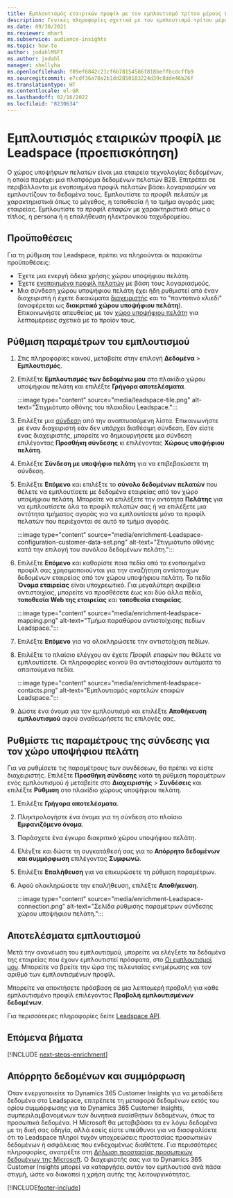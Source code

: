 ```yaml
---
title: Εμπλουτισμός εταιρικών προφίλ με τον εμπλουτισμό τρίτου μέρους Leadspace
description: Γενικές πληροφορίες σχετικά με τον εμπλουτισμό τρίτου μέρους Leadspace.
ms.date: 09/30/2021
ms.reviewer: mhart
ms.subservice: audience-insights
ms.topic: how-to
author: jodahlMSFT
ms.author: jodahl
manager: shellyha
ms.openlocfilehash: f89ef6842c21cf6b78154586f818beffbcdcffb9
ms.sourcegitcommit: e7cdf36a78a2b1dd2850183224d39c8dde46b26f
ms.translationtype: HT
ms.contentlocale: el-GR
ms.lasthandoff: 02/16/2022
ms.locfileid: "8230634"
---
```

# <a name="enrichment-of-company-profiles-with-leadspace-preview"></a>Εμπλουτισμός εταιρικών προφίλ με Leadspace (προεπισκόπηση)

Ο χώρος υποψήφιων πελατών είναι μια εταιρεία τεχνολογίας δεδομένων, η οποία παρέχει μια πλατφόρμα δεδομένων πελατών B2B. Επιτρέπει σε περιβάλλοντα με ενοποιημένα προφίλ πελατών βάσει λογαριασμών να εμπλουτίζουν τα δεδομένα τους. Εμπλουτίστε τα *προφίλ πελατών* με χαρακτηριστικά όπως το μέγεθος, η τοποθεσία ή το τμήμα αγοράς μιας εταιρείας. Εμπλουτίστε τα *προφίλ επαφών* με χαρακτηριστικά όπως ο τίτλος, η persona ή η επαλήθευση ηλεκτρονικού ταχυδρομείου.

## <a name="prerequisites"></a>Προϋποθέσεις

Για τη ρύθμιση του Leadspace, πρέπει να πληρούνται οι παρακάτω προϋποθέσεις:

- Έχετε μια ενεργή άδεια χρήσης χώρου υποψήφιου πελάτη.
- Έχετε [ενοποιημένα προφίλ πελατών](customer-profiles.md) με βάση τους λογαριασμούς.
- Μια σύνδεση χώρου υποψήφιου πελάτη έχει ήδη ρυθμιστεί από έναν διαχειριστή ή έχετε δικαιώματα [διαχειριστής](permissions.md#administrator) και το "παντοτινό κλιεδί" (αναφέρεται ως **διακριτικό χώρου υποψήφιου πελάτη**). Επικοινωνήστε απευθείας με τον [χώρο υποψήφιου πελάτη](https://www.leadspace.com/leadspace-microsoft-dynamics-365/) για λεπτομέρειες σχετικά με το προϊόν τους.

## <a name="configure-the-enrichment"></a>Ρύθμιση παραμέτρων του εμπλουτισμού

1. Στις πληροφορίες κοινού, μεταβείτε στην επιλογή **Δεδομένα** > **Εμπλουτισμός**.

1. Επιλέξτε **Εμπλουτισμός των δεδομένω μου** στο πλακίδιο χώρου υποψήφιου πελάτη και επιλέξτε **Γρήγορα αποτελέσματα**.

   :::image type="content" source="media/leadspace-tile.png" alt-text="Στιγμιότυπο οθόνης του πλακιδίου Leadspace.":::

1. Επιλέξτε μια [σύνδεση](connections.md) από την αναπτυσσόμενη λίστα. Επικοινωνήστε με έναν διαχειριστή εάν δεν υπάρχει διαθέσιμη σύνδεση. Εάν είστε ένας διαχειριστής, μπορείτε να δημιουργήσετε μια σύνδεση επιλέγοντας **Προσθήκη σύνδεσης** κι επιλέγοντας **Χώρους υποψήφιου πελάτη**. 

1. Επιλέξτε **Σύνδεση με υποψήφιο πελάτη** για να επιβεβαιώσετε τη σύνδεση.

1. Επιλέξτε **Επόμενο** και επιλέξτε το **σύνολο δεδομένων πελατών** που θέλετε να εμπλουτίσετε με δεδομένα εταιρείας από τον χώρο υποψήφιου πελάτη. Μπορείτε να επιλέξετε την οντότητα **Πελάτης** για να εμπλουτίσετε όλα τα προφίλ πελατών σας ή να επιλέξετε μια οντότητα τμήματος αγοράς για να εμπλουτίσετε μόνο τα προφίλ πελατών που περιέχονται σε αυτό το τμήμα αγοράς.

    :::image type="content" source="media/enrichment-Leadspace-configuration-customer-data-set.png" alt-text="Στιγμιότυπο οθόνης κατά την επιλογή του συνόλου δεδομένων πελάτη.":::

1. Επιλέξτε **Επόμενο** και καθορίστε ποια πεδία από τα ενοποιημένα προφίλ σας χρησιμοποιούνται για την αναζήτηση αντίστοιχων δεδομένων εταιρείας από τον χώρου υποψήφιου πελάτη. Το πεδίο **Όνομα εταιρείας** είναι υποχρεωτικό. Για μεγαλύτερη ακρίβεια αντιστοιχίας, μπορείτε να προσθέσετε έως και δύο άλλα πεδία, **τοποθεσία Web της εταιρείας** και **τοποθεσία εταιρείας**.

   :::image type="content" source="media/enrichment-leadspace-mapping.png" alt-text="Τμήμα παραθύρου αντιστοίχισης πεδίων Leadspace.":::

1. Επιλέξτε **Επόμενο** για να ολοκληρώσετε την αντιστοίχιση πεδίων.

1. Επιλέξτε το πλαίσιο ελέγχου αν έχετε *Προφίλ επαφών* που θέλετε να εμπλουτίσετε. Οι πληροφορίες κοινού θα αντιστοιχίσουν αυτόματα τα απαιτούμενα πεδία.

   :::image type="content" source="media/enrichment-leadspace-contacts.png" alt-text="Εμπλουτισμός καρτελών επαφών Leadspace.":::
 
1. Δώστε ένα όνομα για τον εμπλουτισμό και επιλέξτε **Αποθήκευση εμπλουτισμού** αφού αναθεωρήσετε τις επιλογές σας.


## <a name="configure-the-connection-for-leadspace"></a>Ρυθμίστε τις παραμέτρους της σύνδεσης για τον χώρο υποψήφιου πελάτη 

Για να ρυθμίσετε τις παραμέτρους των συνδέσεων, θα πρέπει να είστε διαχειριστής. Επιλέξτε **Προσθήκη σύνδεσης** κατά τη ρύθμιση παραμέτρων ενός εμπλουτισμού *ή* μεταβείτε στο **Διαχειριστής** > **Συνδέσεις** και επιλέξτε **Ρύθμιση** στο πλακίδιο χώρους υποψήφιου πελάτη.

1. Επιλέξτε **Γρήγορα αποτελέσματα**. 

1. Πληκτρολογήστε ένα όνομα για τη σύνδεση στο πλαίσιο **Εμφανιζόμενο όνομα**.

1. Παράσχετε ένα έγκυρο διακριτικό χώρου υποψήφιου πελάτη.

1. Ελέγξτε και δώστε τη συγκατάθεσή σας για το **Απόρρητο δεδομένων και συμμόρφωση** επιλέγοντας **Συμφωνώ**.

1. Επιλέξτε **Επαλήθευση** για να επικυρώσετε τη ρύθμιση παραμέτρων.

1. Αφού ολοκληρώσετε την επαλήθευση, επιλέξτε **Αποθήκευση**.
   
   :::image type="content" source="media/enrichment-Leadspace-connection.png" alt-text="Σελίδα ρύθμισης παραμέτρων σύνδεσης χώρου υποψήφιου πελάτη.":::

## <a name="enrichment-results"></a>Αποτελέσματα εμπλουτισμού

Μετά την ανανέωση του εμπλουτισμού, μπορείτε να ελέγξετε τα δεδομένα της εταιρείας που έχουν εμπλουτιστεί πρόσφατα, στο [Οι εμπλουτισμοί μου](enrichment-hub.md). Μπορείτε να βρείτε την ώρα της τελευταίας ενημέρωσης και τον αριθμό των εμπλουτισμένων προφίλ.

Μπορείτε να αποκτήσετε πρόσβαση σε μια λεπτομερή προβολή για κάθε εμπλουτισμένο προφίλ επιλέγοντας **Προβολή εμπλουτισμένων δεδομένων**.

Για περισσότερες πληροφορίες δείτε [Leadspace API](https://support.leadspace.com/hc/en-us/sections/201997649-API).

## <a name="next-steps"></a>Επόμενα βήματα


[!INCLUDE [next-steps-enrichment](../includes/next-steps-enrichment.md)]

## <a name="data-privacy-and-compliance"></a>Απόρρητο δεδομένων και συμμόρφωση

Όταν ενεργοποιείτε το Dynamics 365 Customer Insights για να μεταδίδετε δεδομένα στο Leadspace, επιτρέπετε τη μεταφορά δεδομένων εκτός του ορίου συμμόρφωσης για το Dynamics 365 Customer Insights, συμπεριλαμβανομένων των δυνητικά ευαίσθητων δεδομένων, όπως τα προσωπικά δεδομένα. Η Microsoft θα μεταβιβάσει τα εν λόγω δεδομένα με τη δική σας οδηγία, αλλά εσείς είστε υπεύθυνοι για να διασφαλίσετε ότι το Leadspace πληροί τυχόν υποχρεώσεις προστασίας προσωπικών δεδομένων ή ασφάλειας που ενδεχομένως διαθέτετε. Για περισσότερες πληροφορίες, ανατρέξτε στη [Δήλωση προστασίας προσωπικών δεδομένων της Microsoft](https://go.microsoft.com/fwlink/?linkid=396732).
Ο διαχειριστής σας για το Dynamics 365 Customer Insights μπορεί να καταργήσει αυτόν τον εμπλουτισό ανά πάσα στιγμή, ώστε να διακοπεί η χρήση αυτής της λειτουργικότητας.


[!INCLUDE[footer-include](../includes/footer-banner.md)]
